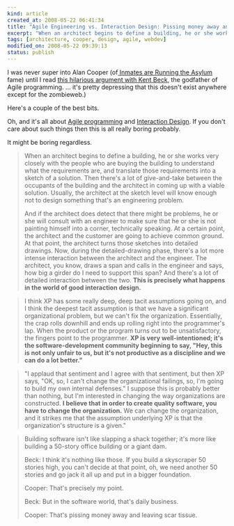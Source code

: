 ```yaml
--- 
kind: article
created_at: 2008-05-22 06:41:34
title: "Agile Engineering vs. Interaction Design: Pissing money away and leaving scar tissue"
excerpt: "When an architect begins to define a building, he or she works very closely with the people who are buying the building to understand what the requirements are, and translate those requirements into a sketch of a solution."
tags: [architecture, cooper, design, agile, webdev]
modified_on: 2008-05-22 09:39:13
status: publish
---
```


I was never super into Alan Cooper (of<a href="http://books.google.com/books?id=04cFCVXC_AUC&dq=the+inmates+are+running+the+asylum&pg=PP1&ots=jfucX2vZlK&sig=OXesP_1V-t7U-14Ha2SdxvFddng&hl=en&prev=http://www.google.com/search%3Fq%3Dthe%2Binmates%2Bare%2Brunning%2Bthe%2Basylum%26ie%3Dutf-8%26oe%3Dutf-8%26rls%3Dorg.mozilla:en-US:official%26client%3Dfirefox-a&sa=X&oi=print&ct=title&cad=one-book-with-thumbnail"> Inmates are Running the Asylum</a> fame) until I read <a href="http://web.archive.org/web/20060613184919/www.fawcette.com/interviews/beck_cooper/">this hilarious argument with Kent Beck</a>, the godfather of Agile programming. ... it's pretty depressing that this doesn't exist anywhere except for the zombieweb.)

Here's a couple of the best bits. 

Oh, and it's all about <a href="http://en.wikipedia.org/wiki/Agile_software_development">Agile programming</a> and <a href="http://en.wikipedia.org/wiki/Interaction_design">Interaction Design</a>. If you don't care about such things then this is all really boring probably. 

It might be boring regardless. 

<blockquote class="long">When an architect begins to define a building, he or she works very closely with the people who are buying the building to understand what the requirements are, and translate those requirements into a sketch of a solution. Then there's a lot of give-and-take between the occupants of the building and the architect in coming up with a viable solution. Usually, the architect at the sketch level will know enough not to design something that's an engineering problem. 

And if the architect does detect that there might be problems, he or she will consult with an engineer to make sure that he or she is not painting himself into a corner, technically speaking. At a certain point, the architect and the customer are going to achieve common ground. At that point, the architect turns those sketches into detailed drawings. Now, during the detailed-drawing phase, there's a lot more intense interaction between the architect and the engineer. The architect, you know, draws a span and calls in the engineer and says, how big a girder do I need to support this span? And there's a lot of detailed interaction between the two. <strong>This is precisely what happens in the world of good interaction design. </strong>
</blockquote>

<blockquote class="long">I think XP has some really deep, deep tacit assumptions going on, and I think the deepest tacit assumption is that we have a significant organizational problem, but we can't fix the organization. Essentially, the crap rolls downhill and ends up rolling right into the programmer's lap. When the product or the program turns out to be unsatisfactory, the fingers point to the programmer. <strong>XP is very well-intentioned; it's the software-development community beginning to say, "Hey, this is not only unfair to us, but it's not productive as a discipline and we can do a lot better."</strong> </blockquote>


<blockquote class="long">"I applaud that sentiment and I agree with that sentiment, but then XP says, "OK, so, I can't change the organizational failings, so, I'm going to build my own internal defenses." I suppose this is probably better than nothing, but I'm interested in changing the way organizations are constructed. <strong>I believe that in order to create quality software, you have to change the organization.</strong> We can change the organization, and it strikes me that the assumption underlying XP is that the organization's structure is a given."</blockquote>



<blockquote class="long">
Building software isn't like slapping a shack together; it's more like building a 50-story office building or a giant dam.

Beck: I think it's nothing like those. If you build a skyscraper 50 stories high, you can't decide at that point, oh, we need another 50 stories and go jack it all up and put in a bigger foundation.

Cooper: That's precisely my point.

Beck: But in the software world, that's daily business.

Cooper: That's pissing money away and leaving scar tissue.
</blockquote>



